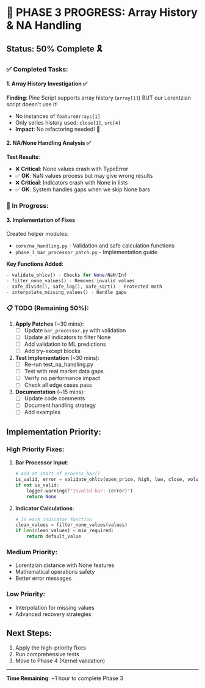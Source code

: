 # 📍 PHASE 3 PROGRESS: Array History & NA Handling

## Status: 50% Complete 🎗️

### ✅ Completed Tasks:

#### 1. Array History Investigation ✅
**Finding**: Pine Script supports array history (`array[1]`) BUT our Lorentzian script doesn't use it!
- No instances of `featureArrays[1]`
- Only series history used: `close[1]`, `src[4]`
- **Impact**: No refactoring needed! 🎉

#### 2. NA/None Handling Analysis ✅
**Test Results**:
- ❌ **Critical**: None values crash with TypeError
- ✅ **OK**: NaN values process but may give wrong results
- ❌ **Critical**: Indicators crash with None in lists
- ✅ **OK**: System handles gaps when we skip None bars

### 🚧 In Progress:

#### 3. Implementation of Fixes
Created helper modules:
- `core/na_handling.py` - Validation and safe calculation functions
- `phase_3_bar_processor_patch.py` - Implementation guide

**Key Functions Added**:
```python
- validate_ohlcv() - Checks for None/NaN/Inf
- filter_none_values() - Removes invalid values
- safe_divide(), safe_log(), safe_sqrt() - Protected math
- interpolate_missing_values() - Handle gaps
```

### 📋 TODO (Remaining 50%):

1. **Apply Patches** (~30 mins):
   - [ ] Update `bar_processor.py` with validation
   - [ ] Update all indicators to filter None
   - [ ] Add validation to ML predictions
   - [ ] Add try-except blocks

2. **Test Implementation** (~30 mins):
   - [ ] Re-run test_na_handling.py
   - [ ] Test with real market data gaps
   - [ ] Verify no performance impact
   - [ ] Check all edge cases pass

3. **Documentation** (~15 mins):
   - [ ] Update code comments
   - [ ] Document handling strategy
   - [ ] Add examples

## Implementation Priority:

### High Priority Fixes:
1. **Bar Processor Input**:
   ```python
   # Add at start of process_bar()
   is_valid, error = validate_ohlcv(open_price, high, low, close, volume)
   if not is_valid:
       logger.warning(f"Invalid bar: {error}")
       return None
   ```

2. **Indicator Calculations**:
   ```python
   # In each indicator function
   clean_values = filter_none_values(values)
   if len(clean_values) < min_required:
       return default_value
   ```

### Medium Priority:
- Lorentzian distance with None features
- Mathematical operations safety
- Better error messages

### Low Priority:
- Interpolation for missing values
- Advanced recovery strategies

## Next Steps:

1. Apply the high-priority fixes
2. Run comprehensive tests
3. Move to Phase 4 (Kernel validation)

---

**Time Remaining**: ~1 hour to complete Phase 3